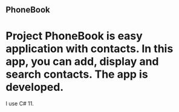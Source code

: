 ## PhoneBook
# Project PhoneBook is easy application with contacts. In this app, you can add, display and search contacts. The app is developed.
I use C# 11.
